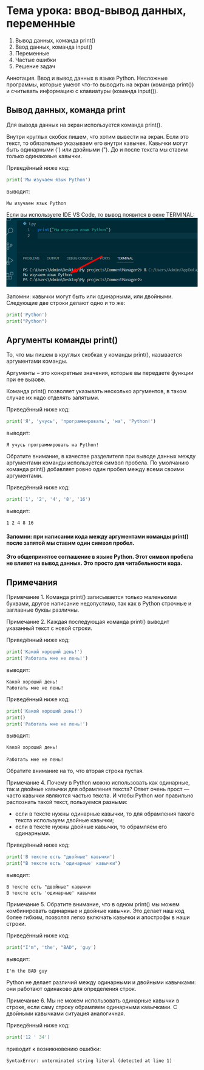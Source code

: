 # Тема урока: ввод-вывод данных, переменные

1. Вывод данных, команда print()
2. Ввод данных, команда input()
3. Переменные
4. Частые ошибки
5. Решение задач

Аннотация. Ввод и вывод данных в языке Python. Несложные программы, которые умеют что-то выводить на экран (команда
print()) и считывать информацию с клавиатуры (команда input()).

## Вывод данных, команда print

Для вывода данных на экран используется команда print().

Внутри круглых скобок пишем, что хотим вывести на экран. Если это текст, то обязательно указываем его внутри кавычек.
Кавычки могут быть одинарными (') или двойными ("). До и после текста мы ставим только одинаковые кавычки.

Приведённый ниже код:

```python
print('Мы изучаем язык Python')
```

выводит:

```
Мы изучаем язык Python
```

Если вы используете IDE VS Code, то вывод появится в окне TERMINAL:
!["Dbeaver"](/stepic/beginers/1%20input_output/2_2/i1.png)

Запомни: кавычки могут быть или одинарными, или двойными. Следующие две строки делают одно и то же:

```python
print('Python')
print("Python")
```

## Аргументы команды print()

То, что мы пишем в круглых скобках у команды print(), называется аргументами команды.

Аргументы – это конкретные значения, которые вы передаете функции при ее вызове.

Команда print() позволяет указывать несколько аргументов, в таком случае их надо отделять запятыми.

Приведённый ниже код:

```python
print('Я', 'учусь', 'программировать', 'на', 'Python!')
```

выводит:

```
Я учусь программировать на Python!
```

Обратите внимание, в качестве разделителя при выводе данных между аргументами команды используется символ пробела. По
умолчанию команда print() добавляет ровно один пробел между всеми своими аргументами.

Приведённый ниже код:

```python
print('1', '2', '4', '8', '16')
```

выводит:

```
1 2 4 8 16
```

#### Запомни: при написании кода между аргументами команды print() после запятой мы ставим один символ пробел.

#### Это общепринятое соглашение в языке Python. Этот символ пробела не влияет на вывод данных. Это просто для читабельности кода.

## Примечания

Примечание 1. Команда print() записывается только маленькими буквами, другое написание недопустимо, так как в Python
строчные и заглавные буквы различны.

Примечание 2. Каждая последующая команда print() выводит указанный текст с новой строки.

Приведённый ниже код:

```python
print('Какой хороший день!')
print('Работать мне не лень!')
```

выводит:

```
Какой хороший день! 
Работать мне не лень!
```

Приведённый ниже код:

```python
print('Какой хороший день!')
print()
print('Работать мне не лень!')
```

выводит:

```
Какой хороший день!

Работать мне не лень!
```

Обратите внимание на то, что вторая строка пустая.

Примечание 4. Почему в Python можно использовать как одинарные, так и двойные кавычки для обрамления текста? Ответ очень
прост — часто кавычки являются частью текста. И чтобы Python мог правильно распознать такой текст, пользуемся разными:

- если в тексте нужны одинарные кавычки, то для обрамления такого текста используем двойные кавычки;
- если в тексте нужны двойные кавычки, то обрамляем его одинарными.

Приведённый ниже код:

```python
print('В тексте есть "двойные" кавычки')
print("В тексте есть 'одинарные' кавычки")
```

выводит:

```
В тексте есть "двойные" кавычки
В тексте есть 'одинарные' кавычки
```

Примечание 5. Обратите внимание, что в одном print() мы можем комбинировать одинарные и двойные кавычки. Это делает наш
код более гибким, позволяя легко включать кавычки и апострофы в наши строки.

Приведённый ниже код:

```python
print("I'm", 'the', "BAD", 'guy')
```

выводит:

```
I'm the BAD guy
```

Python не делает различий между одинарными и двойными кавычками: они работают одинаково для определения строк.

Примечание 6. Мы не можем использовать одинарные кавычки в строке, если саму строку обрамляем одинарными кавычками. С
двойными кавычками ситуация аналогичная.

Приведённый ниже код:
```python
print('12 ' 34')
```

приводит к возникновению ошибки:
```
SyntaxError: unterminated string literal (detected at line 1)
```